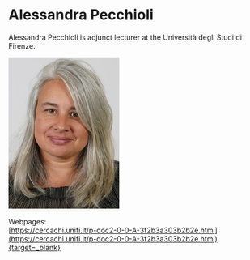 # **Alessandra Pecchioli**


Alessandra Pecchioli is adjunct lecturer at the Università degli Studi di Firenze.

![alessandra pecchioli](../photos/Alessandra_Pecchioli.jpg "Alessandra Pecchioli")

Webpages:    
[https://cercachi.unifi.it/p-doc2-0-0-A-3f2b3a303b2b2e.html](https://cercachi.unifi.it/p-doc2-0-0-A-3f2b3a303b2b2e.html){target=_blank}    







 